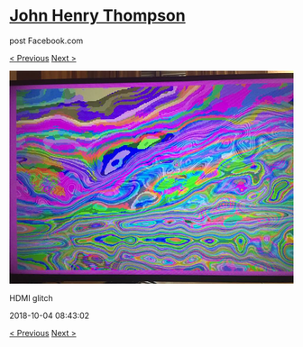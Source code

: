 # [John Henry Thompson](../README.md)
post Facebook.com

[< Previous](2018-10-05-4.md) [Next >](2018-10-03-1.md)

[![](../media/2018-10-04/Timeline-Photos-HDMI-glitch.jpg)](../README.md)

HDMI glitch

2018-10-04 08:43:02

[< Previous](2018-10-05-4.md) [Next >](2018-10-03-1.md)